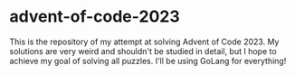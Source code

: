 # advent-of-code-2023
This is the repository of my attempt at solving Advent of Code 2023.
My solutions are very weird and shouldn't be studied in detail, but I hope to achieve my goal of solving all puzzles.
I'll be using GoLang for everything!
